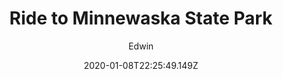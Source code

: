 ---
layout: post
title: "Ride to Minnewaska State Park"
date: 2020-01-08T22:25:49.149Z
tags:
  - Cycling
permalink: /minnewaska
image: img/finalFinisher.jpg
showImage: true
showPostImage: false
author: [Edwin]
draft: true
excerpt:
---